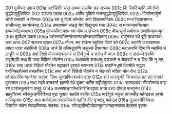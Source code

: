 001	दुर्योधन उवाच
001a	अक्षौहिणीः सप्त लब्ध्वा राजभिः सह सञ्जय
001c	किं स्विदिच्छति कौन्तेयो युद्धप्रेप्सुर्युधिष्ठिरः
002	सञ्जय उवाच
002a	अतीव मुदितो राजन्युद्धप्रेप्सुर्युधिष्ठिरः
002c	भीमसेनार्जुनौ चोभौ यमावपि न बिभ्यतः
003a	रथं तु दिव्यं कौन्तेयः सर्वा विभ्राजयन्दिशः
003c	मन्त्रं जिज्ञासमानः सन्बीभत्सुः समयोजयत्
004a	तमपश्याम सन्नद्धं मेघं विद्युत्प्रभं यथा
004c	स मन्त्रान्समभिध्याय हृष्यमाणोऽभ्यभाषत
005a	पूर्वरूपमिदं पश्य वयं जेष्याम सञ्जय
005c	बीभत्सुर्मां यथोवाच तथावैम्यहमप्युत
006	दुर्योधन उवाच
006a	प्रशंसस्यभिनन्दंस्तान्पार्थानक्षपराजितान्
006c	अर्जुनस्य रथे ब्रूहि कथमश्वाः कथं ध्वजः
007	सञ्जय उवाच
007a	भौवनः सह शक्रेण बहुचित्रं विशां पते
007c	रूपाणि कल्पयामास त्वष्टा धात्रा सहाभिभो
008a	ध्वजे हि तस्मिन्रूपाणि चक्रुस्ते देवमायया
008c	महाधनानि दिव्यानि महान्ति च लघूनि च
009a	सर्वा दिशो योजनमात्रमन्तरं स तिर्यगूर्ध्वं च रुरोध वै ध्वजः
009c	न संसज्जेत्तरुभिः संवृतोऽपि तथा हि माया विहिता भौवनेन
010a	यथाकाशे शक्रधनुः प्रकाशते न चैकवर्णं न च विद्म किं नु तत्
010c	तथा ध्वजो विहितो भौवनेन बह्वाकारं दृश्यते रूपमस्य
011a	यथाग्निधूमो दिवमेति रुद्ध्वा वर्णान्बिभ्रत्तैजसं तच्छरीरम्
011c	तथा ध्वजो विहितो भौवनेन न चेद्भारो भविता नोत रोधः
012a	श्वेतास्तस्मिन्वातवेगाः सदश्वा दिव्या युक्ताश्चित्ररथेन दत्ताः
012c	शतं यत्तत्पूर्यते नित्यकालं हतं हतं दत्तवरं पुरस्तात्
013a	तथा राज्ञो दन्तवर्णा बृहन्तो रथे युक्ता भान्ति तद्वीर्यतुल्याः
013c	ऋश्यप्रख्या भीमसेनस्य वाहा रणे वायोस्तुल्यवेगा बभूवुः
014a	कल्माषाङ्गास्तित्तिरिचित्रपृष्ठा भ्रात्रा दत्ताः प्रीयता फल्गुनेन
014c	भ्रातुर्वीरस्य स्वैस्तुरङ्गैर्विशिष्टा मुदा युक्ताः सहदेवं वहन्ति
015a	माद्रीपुत्रं नकुलं त्वाजमीढं महेन्द्रदत्ता हरयो वाजिमुख्याः
015c	समा वायोर्बलवन्तस्तरस्विनो वहन्ति वीरं वृत्रशत्रुं यथेन्द्रम्
016a	तुल्याश्चैभिर्वयसा विक्रमेण जवेन चैवाप्रतिरूपाः सदश्वाः
016c	सौभद्रादीन्द्रौपदेयान्कुमारान्वहन्त्यश्वा देवदत्ता बृहन्तः
